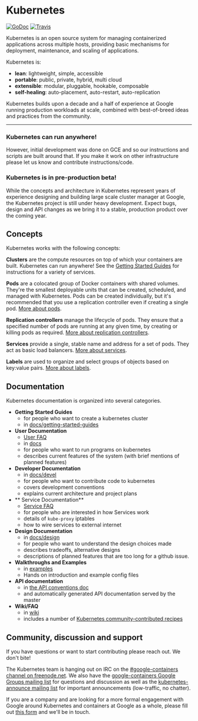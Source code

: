# Kubernetes

[![GoDoc](https://godoc.org/github.com/GoogleCloudPlatform/kubernetes?status.png)](https://godoc.org/github.com/GoogleCloudPlatform/kubernetes) [![Travis](https://travis-ci.org/GoogleCloudPlatform/kubernetes.svg?branch=master)](https://travis-ci.org/GoogleCloudPlatform/kubernetes)

Kubernetes is an open source system for managing containerized applications across multiple hosts,
providing basic mechanisms for deployment, maintenance, and scaling of applications.

Kubernetes is:

* **lean**: lightweight, simple, accessible
* **portable**: public, private, hybrid, multi cloud
* **extensible**: modular, pluggable, hookable, composable
* **self-healing**: auto-placement, auto-restart, auto-replication

Kubernetes builds upon a decade and a half of experience at Google running production workloads at scale, combined with best-of-breed ideas and practices from the community.

<hr>

### Kubernetes can run anywhere!
However, initial development was done on GCE and so our instructions and scripts are built around that.  If you make it work on other infrastructure please let us know and contribute instructions/code.

### Kubernetes is in pre-production beta!
While the concepts and architecture in Kubernetes represent years of experience designing and building large scale cluster manager at Google, the Kubernetes project is still under heavy development.  Expect bugs, design and API changes as we bring it to a stable, production product over the coming year.


## Concepts

Kubernetes works with the following concepts:

**Clusters** are the compute resources on top of which your containers are built. Kubernetes can run anywhere! See the [Getting Started Guides](docs/getting-started-guides) for instructions for a variety of services.

**Pods** are a colocated group of Docker containers with shared volumes. They're the smallest deployable units that can be created, scheduled, and managed with Kubernetes. Pods can be created individually, but it's recommended that you use a replication controller even if creating a single pod. [More about pods](docs/pods.md).

**Replication controllers** manage the lifecycle of pods. They ensure that a specified number of pods are running
at any given time, by creating or killing pods as required. [More about replication controllers](docs/replication-controller.md).

**Services** provide a single, stable name and address for a set of pods.
They act as basic load balancers. [More about services](docs/services.md).

**Labels** are used to organize and select groups of objects based on key:value pairs. [More about labels](docs/labels.md).

## Documentation

Kubernetes documentation is organized into several categories.

  - **Getting Started Guides**
    - for people who want to create a kubernetes cluster
    - in [docs/getting-started-guides](docs/getting-started-guides)
  - **User Documentation**
    - [User FAQ](https://github.com/GoogleCloudPlatform/kubernetes/wiki/User-FAQ)
    - in [docs](docs/overview.md)
    - for people who want to run programs on kubernetes
    - describes current features of the system (with brief mentions of planned features)
  - **Developer Documentation**
    - in [docs/devel](docs/devel)
    - for people who want to contribute code to kubernetes
    - covers development conventions
    - explains current architecture and project plans
  - ** Service Documentation**
    - [Service FAQ](https://github.com/GoogleCloudPlatform/kubernetes/wiki/Services-FAQ)
    - for people who are interested in how Services work
    - details of ```kube-proxy``` iptables
    - how to wire services to external internet
  - **Design Documentation**
    - in [docs/design](docs/design)
    - for people who want to understand the design choices made
    - describes tradeoffs, alternative designs
    - descriptions of planned features that are too long for a github issue.
  - **Walkthroughs and Examples**
    - in [examples](/examples)
    - Hands on introduction and example config files
  - **API documentation**
    - in [the API conventions doc](docs/api-conventions.md)
    - and automatically generated API documentation served by the master
  - **Wiki/FAQ**
    - in [wiki](https://github.com/GoogleCloudPlatform/kubernetes/wiki)
    - includes a number of [Kubernetes community-contributed recipes](/contrib/recipes)

## Community, discussion and support

If you have questions or want to start contributing please reach out.  We don't bite!

The Kubernetes team is hanging out on IRC on the [#google-containers channel on freenode.net](http://webchat.freenode.net/?channels=google-containers).  We also have the [google-containers Google Groups mailing list](https://groups.google.com/forum/#!forum/google-containers) for questions and discussion as well as the [kubernetes-announce mailing list](https://groups.google.com/forum/#!forum/kubernetes-announce) for important announcements (low-traffic, no chatter).

If you are a company and are looking for a more formal engagement with Google around Kubernetes and containers at Google as a whole, please fill out [this form](https://docs.google.com/a/google.com/forms/d/1_RfwC8LZU4CKe4vKq32x5xpEJI5QZ-j0ShGmZVv9cm4/viewform) and we'll be in touch.

